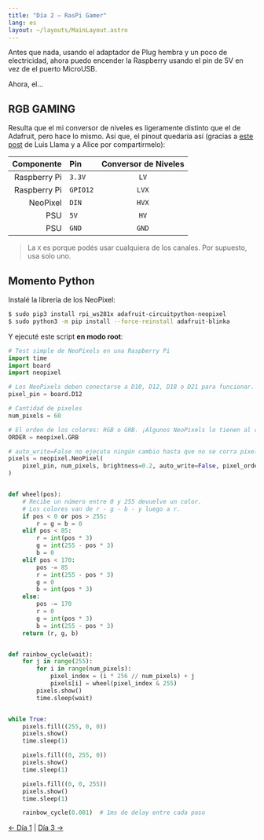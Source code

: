 ```yaml
---
title: "Día 2 — RasPi Gamer"
lang: es
layout: ~/layouts/MainLayout.astro
---
```


Antes que nada, usando el adaptador de Plug hembra y un poco de electricidad, ahora puedo encender la Raspberry usando el pin de 5V en vez de el puerto MicroUSB.

Ahora, el...

## RGB GAMING

Resulta que el mi conversor de niveles es ligeramente distinto que el de Adafruit, pero hace lo mismo. Así que, el pinout quedaría así (gracias a [este post](https://www.luisllamas.es/arduino-level-shifter/) de Luis Llama y a Alice por compartírmelo):

|   Componente | Pin      | Conversor de Niveles |
| -----------: | :------- | :------------------: |
| Raspberry Pi | `3.3V`   |         `LV`         |
| Raspberry Pi | `GPIO12` |        `LVX`         |
|     NeoPixel | `DIN`    |        `HVX`         |
|          PSU | `5V`     |         `HV`         |
|          PSU | `GND`    |        `GND`         |

> La `X` es porque podés usar cualquiera de los canales. Por supuesto, usa solo uno.

## Momento Python

Instalé la librería de los NeoPixel:
```bash
$ sudo pip3 install rpi_ws281x adafruit-circuitpython-neopixel
$ sudo python3 -m pip install --force-reinstall adafruit-blinka
```

Y ejecuté este script **en modo root**:
```python
# Test simple de NeoPixels en una Raspberry Pi
import time
import board
import neopixel

# Los NeoPixels deben conectarse a D10, D12, D18 o D21 para funcionar.
pixel_pin = board.D12

# Cantidad de pixeles
num_pixels = 60

# El orden de los colores: RGB o GRB. ¡Algunos NeoPixels lo tienen al revés!
ORDER = neopixel.GRB

# auto_write=False no ejecuta ningún cambio hasta que no se corra pixels.show()
pixels = neopixel.NeoPixel(
    pixel_pin, num_pixels, brightness=0.2, auto_write=False, pixel_order=ORDER
)


def wheel(pos):
    # Recibe un número entre 0 y 255 devuelve un color.
    # Los colores van de r - g - b - y luego a r.
    if pos < 0 or pos > 255:
        r = g = b = 0
    elif pos < 85:
        r = int(pos * 3)
        g = int(255 - pos * 3)
        b = 0
    elif pos < 170:
        pos -= 85
        r = int(255 - pos * 3)
        g = 0
        b = int(pos * 3)
    else:
        pos -= 170
        r = 0
        g = int(pos * 3)
        b = int(255 - pos * 3)
    return (r, g, b)


def rainbow_cycle(wait):
    for j in range(255):
        for i in range(num_pixels):
            pixel_index = (i * 256 // num_pixels) + j
            pixels[i] = wheel(pixel_index & 255)
        pixels.show()
        time.sleep(wait)


while True:
    pixels.fill((255, 0, 0))
    pixels.show()
    time.sleep(1)

    pixels.fill((0, 255, 0))
    pixels.show()
    time.sleep(1)

    pixels.fill((0, 0, 255))
    pixels.show()
    time.sleep(1)

    rainbow_cycle(0.001)  # 1ms de delay entre cada paso
```

[&larr; Día 1](/images/docs/docs/the-cloc/dia-1) | [Día 3 &rarr;](/images/docs/docs/the-cloc/dia-3)